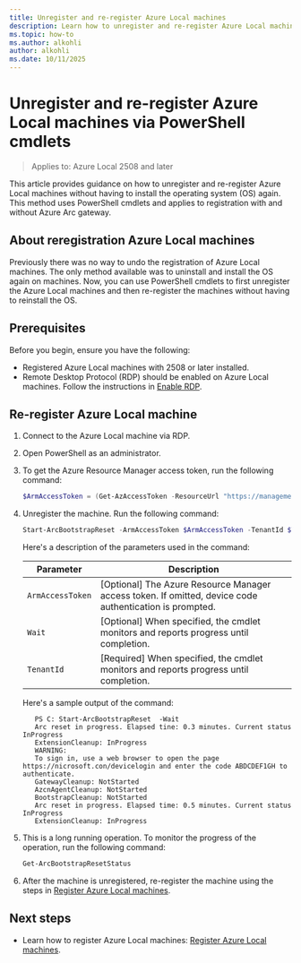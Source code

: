 ```yaml
---
title: Unregister and re-register Azure Local machines
description: Learn how to unregister and re-register Azure Local machines without having to install the operating system again.
ms.topic: how-to
ms.author: alkohli
author: alkohli
ms.date: 10/11/2025
---
```



# Unregister and re-register Azure Local machines via PowerShell cmdlets

> Applies to: Azure Local 2508 and later

This article provides guidance on how to unregister and re-register Azure Local machines without having to install the operating system (OS) again. This method uses PowerShell cmdlets and applies to registration with and without Azure Arc gateway.


## About reregistration Azure Local machines

Previously there was no way to undo the registration of Azure Local machines. The only method available was to uninstall and install the OS again on machines. Now, you can use PowerShell cmdlets to first unregister the Azure Local machines and then re-register the machines without having to reinstall the OS.

## Prerequisites

Before you begin, ensure you have the following:

- Registered Azure Local machines with 2508 or later installed.
- Remote Desktop Protocol (RDP) should be enabled on Azure Local machines. Follow the instructions in [Enable RDP](../deploy/deploy-via-portal.md#enable-rdp).

## Re-register Azure Local machine

1. Connect to the Azure Local machine via RDP.

1. Open PowerShell as an administrator.

1. To get the Azure Resource Manager access token, run the following command:

   ```powershell
   $ArmAccessToken = (Get-AzAccessToken -ResourceUrl "https://management.azure.com/").Token
   ```

1. Unregister the machine. Run the following command:

   ```powershell
   Start-ArcBootstrapReset -ArmAccessToken $ArmAccessToken -TenantId $TenantId -Wait
   ```

   Here's a description of the parameters used in the command:
    
   |Parameter  |Description  |
   |---------|---------|
   |`ArmAccessToken`     | [Optional] The Azure Resource Manager access token. If omitted, device code authentication is prompted.     |
   |`Wait`     | [Optional] When specified, the cmdlet monitors and reports progress until completion. |
   |`TenantId`     | [Required] When specified, the cmdlet monitors and reports progress until completion. |

   Here's a sample output of the command:    

   ```output
      PS C: Start-ArcBootstrapReset  -Wait 
      Arc reset in progress. Elapsed tine: 0.3 minutes. Current status InProgress 
      ExtensionCleanup: InProgress 
      WARNING: 
      To sign in, use a web browser to open the page https://nicrosoft.con/devicelogin and enter the code ABDCDEF1GH to authenticate. 
      GatewayCleanup: NotStarted 
      AzcnAgentCleanup: NotStarted 
      BootstrapCleanup: NotStarted 
      Arc reset in progress. Elapsed time: 0.5 minutes. Current status InProgress
      ExtensionCleanup: InProgress 
   ```

1. This is a long running operation. To monitor the progress of the operation, run the following command:

   ```powershell
   Get-ArcBootstrapResetStatus
   ```

1. After the machine is unregistered, re-register the machine using the steps in [Register Azure Local machines](../deploy/deployment-without-azure-arc-gateway.md).


## Next steps

- Learn how to register Azure Local machines: [Register Azure Local machines](../deploy/deployment-without-azure-arc-gateway.md).